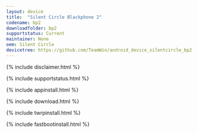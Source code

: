 ```yaml
---
layout: device
title:  "Silent Circle Blackphone 2"
codename: bp2
downloadfolder: bp2
supportstatus: Current
maintainer: None
oem: Silent Circle
devicetree: https://github.com/TeamWin/android_device_silentcircle_bp2
---
```


{% include disclaimer.html %}

{% include supportstatus.html %}

{% include appinstall.html %}

{% include download.html %}

{% include twrpinstall.html %}

{% include fastbootinstall.html %}
